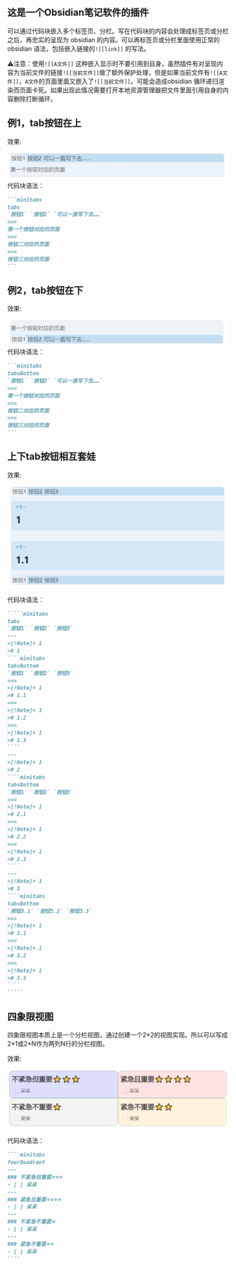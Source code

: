 

## 这是一个Obsidian笔记软件的插件
可以通过代码块嵌入多个标签页、分栏。写在代码块的内容会处理成标签页或分栏之后，再忠实的呈现为 obsidian 的内容。可以再标签页或分栏里面使用正常的 obsidian 语法，包括嵌入链接的`![[link]]` 的写法。

⚠️注意：使用`![[A文件]]` 这种嵌入显示时不要引用到自身，虽然插件有对呈现内容为当前文件的链接`![[当前文件]]`做了额外保护处理，但是如果当前文件有`![[A文件]]`，`A文件`的页面里面又嵌入了`![[当前文件]]`。可能会造成obsidian 循环递归渲染而页面卡死。如果出现此情况需要打开本地资源管理器把文件里面引用自身的内容删除打断循环。


## 例1，tab按钮在上

效果: 

 ![Image 例一](Screenshots/例一.png)
 代码块语法：
````md
```minitabs
tabs
`按钮1` `按钮2` `可以一直写下去……` 
===
第一个按钮对应的页面
===
按钮二对应的页面
===
按钮三对应的页面
```
````

## 例2，tab按钮在下

效果: 

 ![Image 例二](Screenshots/例二.png)
 代码块语法：
````md
```minitabs
tabsBottom
`按钮1` `按钮2` `可以一直写下去……` 
===
第一个按钮对应的页面
===
按钮二对应的页面
===
按钮三对应的页面
```
````


## 上下tab按钮相互套娃


效果: 

 ![Image 例三](Screenshots/例三.png)

 代码块语法：

``````md
`````minitabs
tabs
`按钮1` `按钮2` `按钮3` 
---
>[!Note]+ 1
># 1
````minitabs
tabsBottom
`按钮1` `按钮2` `按钮3` 
===
>[!Note]+ 1
># 1.1
===
>[!Note]+ 1
># 1.2
===
>[!Note]+ 1
># 1.3
````
---
>[!Note]+ 1
># 2
````minitabs
tabsBottom
`按钮1` `按钮2` `按钮3` 
===
>[!Note]+ 1
># 2.1
===
>[!Note]+ 1
># 2.2
===
>[!Note]+ 1
># 2.3
````
---
>[!Note]+ 1
># 3
````minitabs
tabsBottom
`按钮3.1` `按钮3.2` `按钮3.3` 
===
>[!Note]+ 1
># 3.1
===
>[!Note]+ 1
># 3.2
===
>[!Note]+ 1
># 3.3
````
`````
``````


## 四象限视图

四象限视图本质上是一个分栏视图，通过创建一个2\*2的视图实现。所以可以写成2\*1或2\*N作为两列N行的分栏视图。

效果: 

![四象限视图](Screenshots/四象限视图.png)

 代码块语法：

 `````md
````minitabs
fourQuadrant
---
### 不紧急但重要⭐⭐⭐
- [ ] 呆呆
---
### 紧急且重要⭐⭐⭐⭐
- [ ] 呆呆
---
### 不紧急不重要⭐
- [ ] 呆呆
---
### 紧急不重要⭐⭐
- [ ] 呆呆
````
 `````
